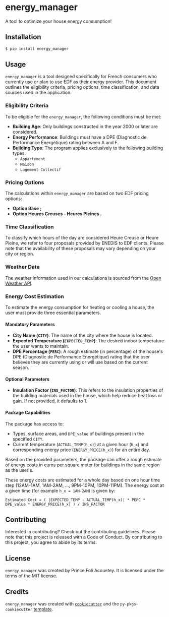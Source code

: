 # energy_manager

A tool to optimize your house energy consumption!

## Installation

```bash
$ pip install energy_manager
```

## Usage

`energy_manager` is a tool designed specifically for French consumers who currently use or plan to use EDF as their energy provider. 
This document outlines the eligibility criteria, pricing options, time classification, and data sources used in the application.

### Eligibility Criteria

To be eligible for the `energy_manager`, the following conditions must be met:

- **Building Age**: Only buildings constructed in the year 2000 or later are considered.
- **Energy Performance**: Buildings must have a DPE (Diagnostic de Performance Énergétique) rating between A and F.
- **Building Type**: The program applies exclusively to the following building types:
  - `Appartement`
  - `Maison`
  - `Logement Collectif`

### Pricing Options

The calculations within `energy_manager` are based on two EDF pricing options:

- **Option Base ;**
- **Option Heures Creuses - Heures Pleines .**

### Time Classification
To classify which hours of the day are considered Heure Creuse or Heure Pleine, we refer to four proposals provided by ENEDIS to EDF clients. 
Please note that the availability of these proposals may vary depending on your city or region.

### Weather Data
The weather information used in our calculations is sourced from the [Open Weather API](https://openweathermap.org/).

### Energy Cost Estimation

To estimate the energy consumption for heating or cooling a house, the user must provide three essential parameters.

#### Mandatory Parameters

- **City Name (`CITY`)**: The name of the city where the house is located.
- **Expected Temperature (`EXPECTED_TEMP`)**: The desired indoor temperature the user wants to maintain.
- **DPE Percentage (`PERC`)**: A rough estimate (in percentage) of the house's DPE (Diagnostic de Performance Énergétique) rating that the user believes they are currently using or will use based on the current season.

#### Optional Parameters

- **Insulation Factor (`INS_FACTOR`)**: This refers to the insulation properties of the building materials used in the house, which help reduce heat loss or gain. If not provided, it defaults to 1.

#### Package Capabilities

The package has access to:

- Types, surface areas, and `DPE_value` of buildings present in the specified `CITY`.
- Current temperature (`ACTUAL_TEMP(h_x)`) at a given hour (`h_x`) and corresponding energy price (`ENERGY_PRICE(h_x)`) for an entire day.

Based on the provided parameters, the package can offer a rough estimate of energy costs in euros per square meter for buildings in the same region as the user's.

These energy costs are estimated for a whole day based on one hour time step (12AM-1AM, 1AM-2AM, ..., 9PM-10PM, 10PM-11PM).
The energy cost at a given time (for example `h_x = 1AM-2AM`) is given by:
```
Estimated Cost = ( |EXPECTED_TEMP - ACTUAL_TEMP(h_x)| * PERC * DPE_value * ENERGY_PRICE(h_x) ) / INS_FACTOR
```

## Contributing

Interested in contributing? Check out the contributing guidelines. 
Please note that this project is released with a Code of Conduct. 
By contributing to this project, you agree to abide by its terms.

## License
`energy_manager` was created by Prince Foli Acouetey. It is licensed under the terms of the MIT license.

## Credits
`energy_manager` was created with [`cookiecutter`](https://cookiecutter.readthedocs.io/en/latest/) and the `py-pkgs-cookiecutter` [template](https://github.com/py-pkgs/py-pkgs-cookiecutter).
